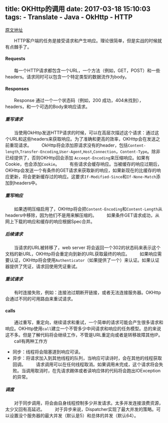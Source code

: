 title: OKHttp的调用
date: 2017-03-18 15:10:03
tags:
    - Translate
    - Java
    - OkHttp
    - HTTP
---

[原文地址](https://github.com/square/okhttp/wiki/Calls)

&emsp;&emsp;HTTP客户端的任务是接受请求和产生响应。理论很简单，但是实战的时候就有点棘手了。
#### Requests
&emsp;&emsp;每一个HTTP请求都包含一个URL，一个方法（例如，GET，POST）和一些headers。请求同时可以包含一个特定类型的数据流作为body。
#### Responses
&emsp;&emsp;Response 通过一个一个状态码（例如，200 成功，404未找到），headers，和一个可选的Body来响应请求。
##### 重写请求
&emsp;&emsp;当使用OkHttp发送HTTP请求的时候，可以在高层次描述这个请求：通过这个URL和这些headers来获取响应。为了准确和更高的效率，OKHttp会在发送之前重现请求。
&emsp;&emsp;OkHttp将会添加原请求没有的header，包括`Content-length`,`Transfer-Encoding`,`User-Agent`,`Host`,`Connection`，`Content-Type`。除非已经提供了，否则OKHttp回会添加 `Acceept-Encoding`来压缩响应。如果有Cookie，也会添加`Cookie`。
&emsp;&emsp;有些请求会缓存响应。当被缓存的响应过期后，OKHttp会发送一个有条件的GET请求来获取新的响应，如果新现在的比缓存的响应更新，将会更新缓存过的响应。这要求`If-Modified-Since`和`If-None-Match`添加到headers中。
##### 重写响应
&emsp;&emsp;如果透明压缩启用了，OKHttp将会把`Content-Encoding`和`Content-Length`从headers中移除，因为他们不是用来解压缩的。
&emsp;&emsp;如果条件GET请求成功，从网上下载的响应和缓存的响应根据Spec合并。
##### 后续请求
&emsp;&emsp;当请求的URL被转移了，web server 将会返回一个302的状态码来表示这个文档的新URL，OKHttp将会重定向到新的URL获取最终的响应。
&emsp;&emsp;如果响应需要认证，OKHttp将会使用`Authenticator`（如果提供了一个）来认证。如果认证器提供了凭证，请求回使用凭证重试。
##### 重试请求
&emsp;&emsp;有时连接失败，例如：连接池过期断开链接，或者无法连接服务器。OKHttp会通过不同的可用路由来重试请求。
#### calls
&emsp;&emsp;通过重写，重定向，继续请求和重试，一个简单的请求可能会产生很多请求和响应。OKHttp使用`call`建立一个不管多少中间请求和响应的任务模型。总的来说这不多。但是了解代码将会继续工作，不管是URL重定向或者是转移故障其他IP。
&emsp;&emsp;call有两种工作方
   * 同步：线程将会阻塞道到响应可读。
   * 异步：将请求加入到其他线程的队列，当响应可读诗时，会在其他的线程获取回调。
&emsp;&emsp;请求调用可以在任何线程取消。如果调用未完成，这个请求将会失败。当调用取消时，在先请求踢体或者读响应体的代码将会跑出IOException的异常。
##### 调度
&emsp;&emsp;对于同步调用，将会由自身线程控制多少并发请求。太多并发连接浪费资源，太少又回有高延迟。
&emsp;&emsp;对于异步来说，Dispatcher实现了最大并发的策略。可以设置没个服务器的最大并发（默认是5）和总体的并发（默认64）。